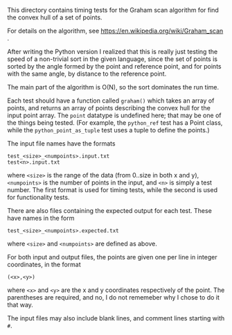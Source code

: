This directory contains timing tests for the Graham scan algorithm
for find the convex hull of a set of points.

For details on the algorithm,
see https://en.wikipedia.org/wiki/Graham_scan .

After writing the Python version I realized that this is really
just testing the speed of a non-trivial sort in the given
language, since the set of points is sorted by the angle
formed by the point and reference point, and for points
with the same angle, by distance to the reference point.

The main part of the algorithm is O(N),
so the sort dominates the run time.

Each test should have a function called `graham()`
which takes an array of points,
and returns an array of points describing the
convex hull for the input point array.
The `point` datatype is undefined here;
that may be one of the things being tested.
(For example, the `python_ref` test has a Point class,
while the `python_point_as_tuple` test uses a
tuple to define the points.)

The input file names have the formats
```
test_<size>_<numpoints>.input.txt
test<n>.input.txt
```
where `<size>` is the range of the data (from 0..size
in both x and y), `<numpoints>` is the number
of points in the input, and `<n>` is simply a test
number.  The first format is used for timing tests,
while the second is used for functionality tests.

There are also files containing the expected output
for each test.  These have names in the form
```
test_<size>_<numpoints>.expected.txt
```
where `<size>` and `<numpoints>` are defined as above.

For both input and output files,
the points are given one per line in integer coordinates,
in the format
```
(<x>,<y>)
```
where `<x>` and `<y>` are the x and y coordinates
respectively of the point.  The parentheses are
required, and no, I do not rememeber why I chose
to do it that way.

The input files may also include blank lines,
and comment lines starting with `#`.